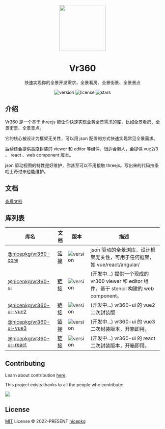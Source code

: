 <div align="center">
  <a href="https://vr360.vercel.app/">
    <img src="https://vr360.vercel.app/images/logo.svg" width="150">
  </a>
  <h1>Vr360</h1>
  <p>快速实现你的全景开发需求，全景看房、全景街景、全景景点</p>
  <p>
    <img src="https://img.shields.io/github/package-json/v/nicepkg/vr360" alt="version">
    <img src="https://img.shields.io/github/license/nicepkg/vr360" alt="license">
    <img src="https://img.shields.io/github/stars/nicepkg/vr360?style=social" alt="stars">
  </p>
</div>

## 介绍

Vr360 是一个基于 threejs 能让你快速实现业务全景需求的库，比如全景看房、全景街景、全景景点。

它的核心被设计为框架无关性，可以用 json 配置的方式快速实现常见全景需求。

后续还会提供高度封装的 viewer 和 editor 等组件，很适合懒人，会提供 vue2/3 、 react 、web component 版本。

json 驱动视图的特性是好维护，你甚至可以不用接触 threejs。写出来的代码拉条哈士奇过来也能维护。

## 文档

[查看文档](https://vr360.vercel.app/)

## 库列表

| 库名                                                           | 文档                                                  | 版本                                                                                             | 描述                                                                                        |
| -------------------------------------------------------------- | ----------------------------------------------------- | ------------------------------------------------------------------------------------------------ | ------------------------------------------------------------------------------------------- |
| [@nicepkg/vr360-core](./packages/vr360-core/README.md)         | [链接](https://vr360.vercel.app/libs/vr360-core/)     | <img src="https://img.shields.io/npm/v/@nicepkg/vr360-core?style=flat-square" alt="version">     | json 驱动的全景浏库，设计框架无关性，可用于任何框架，如 vue/react/angular/                  |
| [@nicepkg/vr360-ui](./packages/vr360-ui/README.md)             | [链接](https://vr360.vercel.app/libs/vr360-ui/)       | <img src="https://img.shields.io/npm/v/@nicepkg/vr360-ui?style=flat-square" alt="version">       | (开发中...) 提供一个现成的 vr360 viewer 和 editor 组件，基于 stencil 构建的 web component。 |
| [@nicepkg/vr360-ui-vue2](./packages/vr360-ui-vue2/README.md)   | [链接](https://vr360.vercel.app/libs/vr360-ui-vue2/)  | <img src="https://img.shields.io/npm/v/@nicepkg/vr360-ui-vue2?style=flat-square" alt="version">  | (开发中...) vr360-ui 的 vue2 二次封装版                                                     |
| [@nicepkg/vr360-ui-vue3](./packages/vr360-ui-vue3/README.md)   | [链接](https://vr360.vercel.app/libs/vr360-ui-vue3/)  | <img src="https://img.shields.io/npm/v/@nicepkg/vr360-ui-vue3?style=flat-square" alt="version">  | (开发中...) vr360-ui 的 vue3 二次封装版本，开箱即用。                                       |
| [@nicepkg/vr360-ui-react](./packages/vr360-ui-react/README.md) | [链接](https://vr360.vercel.app/libs/vr360-ui-react/) | <img src="https://img.shields.io/npm/v/@nicepkg/vr360-ui-react?style=flat-square" alt="version"> | (开发中...) vr360-ui 的 react 二次封装版本，开箱即用。                                      |

## Contributing

Learn about contribution [here](https://github.com/nicepkg/vr360/blob/master/CONTRIBUTING.md).

This project exists thanks to all the people who contribute:

<a href="https://github.com/nicepkg/vr360/graphs/contributors">
  <img src="https://contrib.rocks/image?repo=nicepkg/vr360" />
</a>

## License

[MIT](https://github.com/nicepkg/vr360/blob/master/LICENSE) License © 2022-PRESENT [nicepkg](https://github.com/nicepkg)
